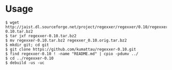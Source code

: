 # Usage

    $ wget http://jaist.dl.sourceforge.net/project/regexxer/regexxer/0.10/regexxer-0.10.tar.bz2
    $ tar jxf regexxer-0.10.tar.bz2
    $ mv regexxer-0.10.tar.bz2 regexxer_0.10.orig.tar.bz2
    $ mkdir git; cd git
    $ git clone https://github.com/kumattau/regexxer-0.10.git
    $ find regexxer-0.10 ! -name "README.md" | cpio -pdumv ../
    $ cd ../regexxer-0.10
    $ debuild -us -uc

